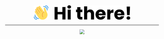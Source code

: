 <p align="center">
  <a href="https://szalovszky.com"><img height="48" src="wave.svg" alt="Wave" /></a>
  &nbsp;&nbsp;&nbsp;
  <picture>
    <source media="(prefers-color-scheme: dark)" srcset="hi-dark.svg">
    <source media="(prefers-color-scheme: light)" srcset="hi-light.svg">
    <img height="48" src="hi-light.svg" alt="Hi there!">
  </picture>
</p>

---

<p align="center">
  <a href="https://github.com/szalovszky"><img src="https://komarev.com/ghpvc/?username=szalovszky&color=blueviolet&label=Views&abbreviated=true" /></a>
</p>